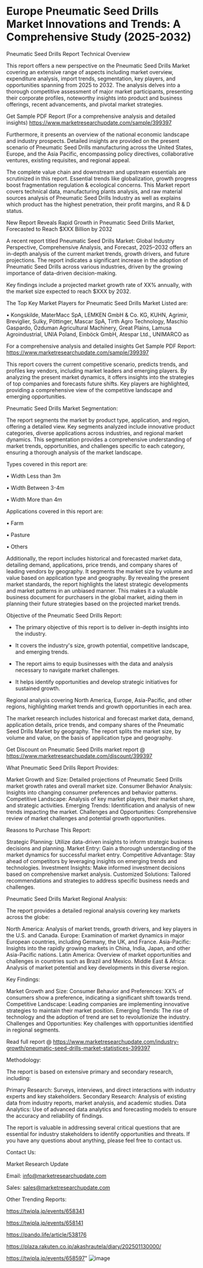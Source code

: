 # Europe Pneumatic Seed Drills Market Innovations and Trends: A Comprehensive Study (2025-2032)
Pneumatic Seed Drills Report Technical Overview

This report offers a new perspective on the Pneumatic Seed Drills Market covering an extensive range of aspects including market overview, expenditure analysis, import trends, segmentation, key players, and opportunities spanning from 2025 to 2032. The analysis delves into a thorough competitive assessment of major market participants, presenting their corporate profiles, noteworthy insights into product and business offerings, recent advancements, and pivotal market strategies.

Get Sample PDF Report (For a comprehensive analysis and detailed insights) https://www.marketresearchupdate.com/sample/399397

Furthermore, it presents an overview of the national economic landscape and industry prospects. Detailed insights are provided on the present scenario of Pneumatic Seed Drills manufacturing across the United States, Europe, and the Asia Pacific, encompassing policy directives, collaborative ventures, existing requisites, and regional appeal.

The complete value chain and downstream and upstream essentials are scrutinized in this report. Essential trends like globalization, growth progress boost fragmentation regulation & ecological concerns. This Market report covers technical data, manufacturing plants analysis, and raw material sources analysis of Pneumatic Seed Drills Industry as well as explains which product has the highest penetration, their profit margins, and R & D status.

New Report Reveals Rapid Growth in Pneumatic Seed Drills Market, Forecasted to Reach $XXX Billion by 2032

A recent report titled Pneumatic Seed Drills Market: Global Industry Perspective, Comprehensive Analysis, and Forecast, 2025–2032 offers an in-depth analysis of the current market trends, growth drivers, and future projections. The report indicates a significant increase in the adoption of Pneumatic Seed Drills across various industries, driven by the growing importance of data-driven decision-making.

Key findings include a projected market growth rate of XX% annually, with the market size expected to reach $XXX by 2032.

The Top Key Market Players for Pneumatic Seed Drills Market Listed are:

• Kongskilde, MaterMacc SpA, LEMKEN GmbH & Co. KG, KUHN, Agrimir, Breviglier, Sulky, Pöttinger, Mascar SpA, Tirth Agro Technology, Maschio Gaspardo, Özduman Agricultural Machinery, Great Plains, Lamusa Agroindustrial, UNIA Poland, Einböck GmbH, Atespar Ltd., UNIMARCO as

For a comprehensive analysis and detailed insights Get Sample PDF Report: https://www.marketresearchupdate.com/sample/399397

This report covers the current competitive scenario, predicts trends, and profiles key vendors, including market leaders and emerging players. By analyzing the present market dynamics, it offers insights into the strategies of top companies and forecasts future shifts. Key players are highlighted, providing a comprehensive view of the competitive landscape and emerging opportunities.

Pneumatic Seed Drills Market Segmentation:

The report segments the market by product type, application, and region, offering a detailed view. Key segments analyzed include innovative product categories, diverse applications across industries, and regional market dynamics. This segmentation provides a comprehensive understanding of market trends, opportunities, and challenges specific to each category, ensuring a thorough analysis of the market landscape.

Types covered in this report are:

• Width Less than 3m

• Width Between 3-4m

• Width More than 4m

Applications covered in this report are:

• Farm

• Pasture

• Others

Additionally, the report includes historical and forecasted market data, detailing demand, applications, price trends, and company shares of leading vendors by geography. It segments the market size by volume and value based on application type and geography. By revealing the present market standards, the report highlights the latest strategic developments and market patterns in an unbiased manner. This makes it a valuable business document for purchasers in the global market, aiding them in planning their future strategies based on the projected market trends.

Objective of the Pneumatic Seed Drills Report:

- The primary objective of this report is to deliver in-depth insights into the industry.

- It covers the industry's size, growth potential, competitive landscape, and emerging trends.

- The report aims to equip businesses with the data and analysis necessary to navigate market challenges.

- It helps identify opportunities and develop strategic initiatives for sustained growth.

Regional analysis covering North America, Europe, Asia-Pacific, and other regions, highlighting market trends and growth opportunities in each area.

The market research includes historical and forecast market data, demand, application details, price trends, and company shares of the Pneumatic Seed Drills Market by geography. The report splits the market size, by volume and value, on the basis of application type and geography.

Get Discount on Pneumatic Seed Drills market report @ https://www.marketresearchupdate.com/discount/399397

What Pneumatic Seed Drills Report Provides:

Market Growth and Size: Detailed projections of Pneumatic Seed Drills market growth rates and overall market size.
Consumer Behavior Analysis: Insights into changing consumer preferences and behavior patterns.
Competitive Landscape: Analysis of key market players, their market share, and strategic activities.
Emerging Trends: Identification and analysis of new trends impacting the market.
Challenges and Opportunities: Comprehensive review of market challenges and potential growth opportunities.

Reasons to Purchase This Report:

Strategic Planning: Utilize data-driven insights to inform strategic business decisions and planning.
Market Entry: Gain a thorough understanding of the market dynamics for successful market entry.
Competitive Advantage: Stay ahead of competitors by leveraging insights on emerging trends and technologies.
Investment Insights: Make informed investment decisions based on comprehensive market analysis.
Customized Solutions: Tailored recommendations and strategies to address specific business needs and challenges.

Pneumatic Seed Drills Market Regional Analysis:

The report provides a detailed regional analysis covering key markets across the globe:

North America: Analysis of market trends, growth drivers, and key players in the U.S. and Canada.
Europe: Examination of market dynamics in major European countries, including Germany, the UK, and France.
Asia-Pacific: Insights into the rapidly growing markets in China, India, Japan, and other Asia-Pacific nations.
Latin America: Overview of market opportunities and challenges in countries such as Brazil and Mexico.
Middle East & Africa: Analysis of market potential and key developments in this diverse region.

Key Findings:

Market Growth and Size:
Consumer Behavior and Preferences: XX% of consumers show a preference, indicating a significant shift towards trend.
Competitive Landscape: Leading companies are implementing innovative strategies to maintain their market position.
Emerging Trends: The rise of technology and the adoption of trend are set to revolutionize the industry.
Challenges and Opportunities: Key challenges with opportunities identified in regional segments.

Read full report @ https://www.marketresearchupdate.com/industry-growth/pneumatic-seed-drills-market-statistices-399397

Methodology:

The report is based on extensive primary and secondary research, including:

Primary Research: Surveys, interviews, and direct interactions with industry experts and key stakeholders.
Secondary Research: Analysis of existing data from industry reports, market analysis, and academic studies.
Data Analytics: Use of advanced data analytics and forecasting models to ensure the accuracy and reliability of findings.

The report is valuable in addressing several critical questions that are essential for industry stakeholders to identify opportunities and threats. If you have any questions about anything, please feel free to contact us.

Contact Us:

Market Research Update

Email: info@marketresearchupdate.com

Sales: sales@marketresearchupdate.com

Other Trending Reports:

https://twipla.jp/events/658341

https://twipla.jp/events/658141

https://pando.life/article/538176

https://plaza.rakuten.co.jp/akashrautela/diary/202501130000/

https://twipla.jp/events/658597"
![image](https://github.com/user-attachments/assets/5886323e-3fe0-41b8-be76-f8087861d1f5)
